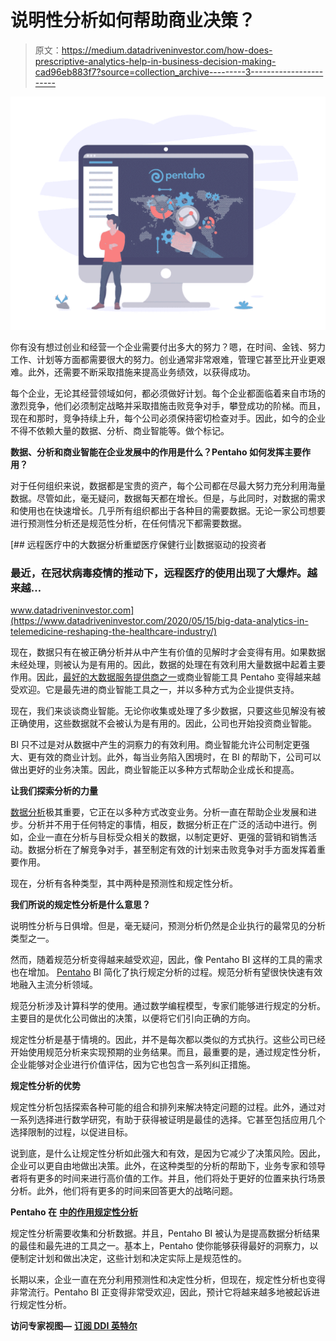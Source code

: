 # 说明性分析如何帮助商业决策？

> 原文：<https://medium.datadriveninvestor.com/how-does-prescriptive-analytics-help-in-business-decision-making-cad96eb883f7?source=collection_archive---------3----------------------->

![](img/6cc31ac3f66de24b3bc0e55dfe65c6de.png)

你有没有想过创业和经营一个企业需要付出多大的努力？嗯，在时间、金钱、努力工作、计划等方面都需要很大的努力。创业通常非常艰难，管理它甚至比开业更艰难。此外，还需要不断采取措施来提高业务绩效，以获得成功。

每个企业，无论其经营领域如何，都必须做好计划。每个企业都面临着来自市场的激烈竞争，他们必须制定战略并采取措施击败竞争对手，攀登成功的阶梯。而且，现在和那时，竞争持续上升，每个公司必须保持密切检查对手。因此，如今的企业不得不依赖大量的数据、分析、商业智能等。做个标记。

**数据、分析和商业智能在企业发展中的作用是什么？Pentaho 如何发挥主要作用？**

对于任何组织来说，数据都是宝贵的资产，每个公司都在尽最大努力充分利用海量数据。尽管如此，毫无疑问，数据每天都在增长。但是，与此同时，对数据的需求和使用也在快速增长。几乎所有组织都出于各种目的需要数据。无论一家公司想要进行预测性分析还是规范性分析，在任何情况下都需要数据。

[](https://www.datadriveninvestor.com/2020/05/15/big-data-analytics-in-telemedicine-reshaping-the-healthcare-industry/) [## 远程医疗中的大数据分析重塑医疗保健行业|数据驱动的投资者

### 最近，在冠状病毒疫情的推动下，远程医疗的使用出现了大爆炸。越来越…

www.datadriveninvestor.com](https://www.datadriveninvestor.com/2020/05/15/big-data-analytics-in-telemedicine-reshaping-the-healthcare-industry/) 

现在，数据只有在被正确分析并从中产生有价值的见解时才会变得有用。如果数据未经处理，则被认为是有用的。因此，数据的处理在有效利用大量数据中起着主要作用。因此，[最好的大数据服务提供商之一](https://www.aegissofttech.com/en-au/big-data-analytics-consulting.html)或商业智能工具 Pentaho 变得越来越受欢迎。它是最先进的商业智能工具之一，并以多种方式为企业提供支持。

现在，我们来谈谈商业智能。无论你收集或处理了多少数据，只要这些见解没有被正确使用，这些数据就不会被认为是有用的。因此，公司也开始投资商业智能。

BI 只不过是对从数据中产生的洞察力的有效利用。商业智能允许公司制定更强大、更有效的商业计划。此外，每当业务陷入困境时，在 BI 的帮助下，公司可以做出更好的业务决策。因此，商业智能正以多种方式帮助企业成长和提高。

**让我们探索分析的力量**

[数据分析](https://towardsdatascience.com/top-6-data-analytics-tools-in-2019-4df815ebf82c)极其重要，它正在以多种方式改变业务。分析一直在帮助企业发展和进步。分析并不用于任何特定的事情，相反，数据分析正在广泛的活动中进行。例如，企业一直在分析与目标受众相关的数据，以制定更好、更强的营销和销售活动。数据分析在了解竞争对手，甚至制定有效的计划来击败竞争对手方面发挥着重要作用。

现在，分析有各种类型，其中两种是预测性和规定性分析。

**我们所说的规定性分析是什么意思？**

说明性分析与日俱增。但是，毫无疑问，预测分析仍然是企业执行的最常见的分析类型之一。

然而，随着规范分析变得越来越受欢迎，因此，像 Pentaho BI 这样的工具的需求也在增加。 [Pentaho](https://towardsdatascience.com/automl-pentaho-grafana-for-fast-solution-prototyping-e3c83b7209) BI 简化了执行规定分析的过程。规范分析有望很快快速有效地融入主流分析领域。

规范分析涉及计算科学的使用。通过数学编程模型，专家们能够进行规定的分析。主要目的是优化公司做出的决策，以便将它们引向正确的方向。

规定性分析是基于情境的。因此，并不是每次都以类似的方式执行。这些公司已经开始使用规范分析来实现预期的业务结果。而且，最重要的是，通过规定性分析，企业能够对企业进行价值评估，因为它也包含一系列纠正措施。

**规定性分析的优势**

规定性分析包括探索各种可能的组合和排列来解决特定问题的过程。此外，通过对一系列选择进行数学研究，有助于获得被证明是最佳的选择。它甚至包括应用几个选择限制的过程，以促进目标。

说到底，是什么让规定性分析如此强大和有效，是因为它减少了决策风险。因此，企业可以更自由地做出决策。此外，在这种类型的分析的帮助下，业务专家和领导者将有更多的时间来进行高价值的工作。并且，他们将处于更好的位置来执行场景分析。此外，他们将有更多的时间来回答更大的战略问题。

**Pentaho 在** [**中的作用规定性分析**](https://towardsdatascience.com/a-one-stop-shop-for-principal-component-analysis-5582fb7e0a9c)

规定性分析需要收集和分析数据。并且，Pentaho BI 被认为是提高数据分析结果的最佳和最先进的工具之一。基本上，Pentaho 使你能够获得最好的洞察力，以便制定计划和做出决定，这些计划和决定实际上是规范性的。

长期以来，企业一直在充分利用预测性和决定性分析，但现在，规定性分析也变得非常流行。Pentaho BI 正变得非常受欢迎，因此，预计它将越来越多地被起诉进行规定性分析。

**访问专家视图—** [**订阅 DDI 英特尔**](https://datadriveninvestor.com/ddi-intel)